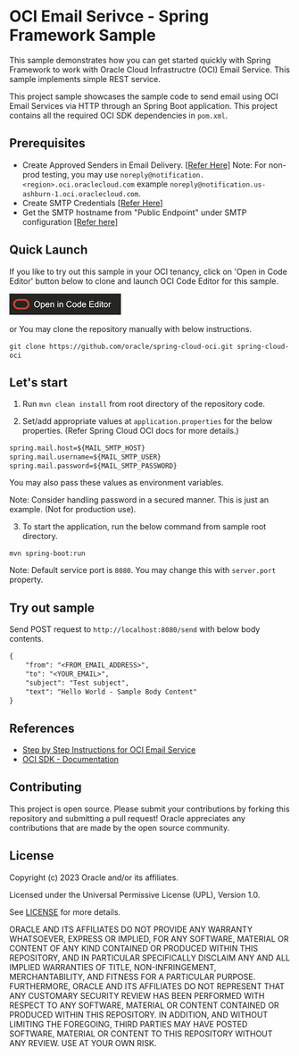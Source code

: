 # OCI Email Serivce - Spring Framework Sample

This sample demonstrates how you can get started quickly with Spring Framework to work with Oracle Cloud Infrastructre (OCI) Email Service. This sample implements simple REST service.

This project sample showcases the sample code to send email using OCI Email Services via HTTP through an Spring Boot application. This project contains all the required OCI SDK dependencies in `pom.xml`.

## Prerequisites
* Create Approved Senders in Email Delivery. [[Refer Here]](https://docs.oracle.com/en-us/iaas/Content/Email/Tasks/managingapprovedsenders.htm)
Note: For non-prod testing, you may use `noreply@notification.<region>.oci.oraclecloud.com` example `noreply@notification.us-ashburn-1.oci.oraclecloud.com`.
* Create SMTP Credentials [[Refer Here]](https://docs.oracle.com/en-us/iaas/Content/Identity/Tasks/managingcredentials.htm#Working3)
* Get the SMTP hostname from "Public Endpoint" under SMTP configuration [[Refer here]](https://docs.oracle.com/en-us/iaas/Content/Email/Reference/gettingstarted_topic-Configure_the_SMTP_connection.htm)


## Quick Launch

If you like to try out this sample in your OCI tenancy, click on 'Open in Code Editor' button below to clone and launch OCI Code Editor for this sample.

[<img src="https://raw.githubusercontent.com/oracle-devrel/oci-code-editor-samples/main/images/open-in-code-editor.png" />](https://cloud.oracle.com/?region=home&cs_repo_url=https://github.com/oracle/spring-cloud-oci.git&cs_open_ce=true&cs_readme_path=spring-cloud-oci-samples/spring-cloud-oci-storage/README.md)

or You may clone the repository manually with below instructions.

```
git clone https://github.com/oracle/spring-cloud-oci.git spring-cloud-oci
```

## Let's start

1. Run `mvn clean install` from root directory of the repository code.

2. Set/add appropriate values at `application.properties` for the below properties. (Refer Spring Cloud OCI docs for more details.)
```
spring.mail.host=${MAIL_SMTP_HOST}
spring.mail.username=${MAIL_SMTP_USER}
spring.mail.password=${MAIL_SMTP_PASSWORD}
```

You may also pass these values as environment variables.

Note: Consider handling password in a secured manner. This is just an example. (Not for production use).

3. To start the application, run the below command from sample root directory.
```
mvn spring-boot:run
```

Note: Default service port is `8080`. You may change this with `server.port` property.

## Try out sample

Send POST request to `http://localhost:8080/send` with below body contents.

```
{
    "from": "<FROM_EMAIL_ADDRESS>",
    "to": "<YOUR_EMAIL>",
    "subject": "Test subject",
    "text": "Hello World - Sample Body Content"
}
```

## References
* [Step by Step Instructions for OCI Email Service](https://blogs.oracle.com/cloud-infrastructure/post/step-by-step-instructions-to-send-email-with-oci-email-delivery)
* [OCI SDK - Documentation](https://docs.oracle.com/en-us/iaas/Content/API/Concepts/sdks.htm)

## Contributing
This project is open source.  Please submit your contributions by forking this repository and submitting a pull request!  Oracle appreciates any contributions that are made by the open source community.

## License
Copyright (c) 2023 Oracle and/or its affiliates.

Licensed under the Universal Permissive License (UPL), Version 1.0.

See [LICENSE](../../LICENSE.txt) for more details.

ORACLE AND ITS AFFILIATES DO NOT PROVIDE ANY WARRANTY WHATSOEVER, EXPRESS OR IMPLIED, FOR ANY SOFTWARE, MATERIAL OR CONTENT OF ANY KIND CONTAINED OR PRODUCED WITHIN THIS REPOSITORY, AND IN PARTICULAR SPECIFICALLY DISCLAIM ANY AND ALL IMPLIED WARRANTIES OF TITLE, NON-INFRINGEMENT, MERCHANTABILITY, AND FITNESS FOR A PARTICULAR PURPOSE.  FURTHERMORE, ORACLE AND ITS AFFILIATES DO NOT REPRESENT THAT ANY CUSTOMARY SECURITY REVIEW HAS BEEN PERFORMED WITH RESPECT TO ANY SOFTWARE, MATERIAL OR CONTENT CONTAINED OR PRODUCED WITHIN THIS REPOSITORY. IN ADDITION, AND WITHOUT LIMITING THE FOREGOING, THIRD PARTIES MAY HAVE POSTED SOFTWARE, MATERIAL OR CONTENT TO THIS REPOSITORY WITHOUT ANY REVIEW. USE AT YOUR OWN RISK. 
